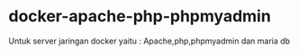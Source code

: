 # docker-apache-php-phpmyadmin
Untuk server jaringan docker  yaitu : Apache,php,phpmyadmin dan maria db
